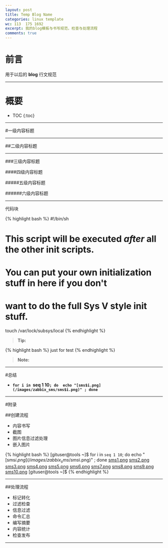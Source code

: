 ```yaml
---
layout: post
title: Temp Blog Name
categories: linux template
wc: 113  175 1692 
excerpt: 我的blog模板与书写规范，检查与处理流程
comments: true
---
```


# 前言

用于以后的 **blog** 行文规范

---

# 概要

* TOC
{:toc}


---


#一级内容标题

---

##二级内容标题

---


###三级内容标题

####四级内容标题

#####五级内容标题

######六级内容标题

---

代码块

{% highlight bash %}
#!/bin/sh
#
# This script will be executed *after* all the other init scripts.
# You can put your own initialization stuff in here if you don't
# want to do the full Sys V style init stuff.
touch /var/lock/subsys/local
{% endhighlight %}


> **Tip:**


{% highlight bash %}
just for test
{% endhighlight %}


> **Note:**

---

#总结

* **`for i in `seq 1 10`; do  echo "[sms$i.png](/images/zabbix_sms/sms$i.png)" ; done`**

---

#附录

##创建流程

* 内容书写
* 截图
* 图片信息过滤处理
* 嵌入图片

{% highlight bash %}
[gituser@tools ~]$  for i in `seq 1 10`; do  echo "[sms$i.png](/images/zabbix_sms/sms$i.png)" ; done 
[sms1.png](/images/zabbix_sms/sms1.png)
[sms2.png](/images/zabbix_sms/sms2.png)
[sms3.png](/images/zabbix_sms/sms3.png)
[sms4.png](/images/zabbix_sms/sms4.png)
[sms5.png](/images/zabbix_sms/sms5.png)
[sms6.png](/images/zabbix_sms/sms6.png)
[sms7.png](/images/zabbix_sms/sms7.png)
[sms8.png](/images/zabbix_sms/sms8.png)
[sms9.png](/images/zabbix_sms/sms9.png)
[sms10.png](/images/zabbix_sms/sms10.png)
[gituser@tools ~]$ 
{% endhighlight %}

---

##处理流程

* 标记转化
* 过滤检查
* 信息过滤
* 命令汇总
* 编写摘要
* 内容统计
* 检查发布

---

[link]: http://soft.dog/
[temp]: http://soft.dog/
